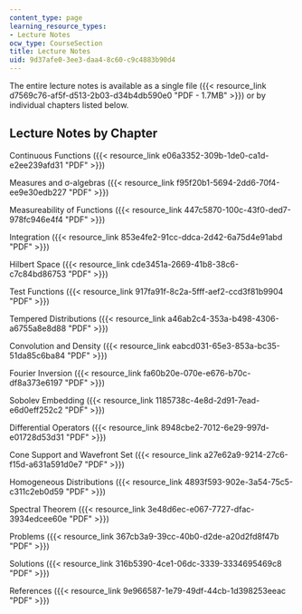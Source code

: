 ```yaml
---
content_type: page
learning_resource_types:
- Lecture Notes
ocw_type: CourseSection
title: Lecture Notes
uid: 9d37afe0-3ee3-daa4-8c60-c9c4883b90d4
---
```


The entire lecture notes is available as a single file ({{< resource_link d7569c76-af5f-d513-2b03-d34b4db590e0 "PDF - 1.7MB" >}}) or by individual chapters listed below.

Lecture Notes by Chapter
------------------------

Continuous Functions ({{< resource_link e06a3352-309b-1de0-ca1d-e2ee239afd31 "PDF" >}})

Measures and σ-algebras ({{< resource_link f95f20b1-5694-2dd6-70f4-ee9e30edb227 "PDF" >}})

Measureability of Functions ({{< resource_link 447c5870-100c-43f0-ded7-978fc946e4f4 "PDF" >}})

Integration ({{< resource_link 853e4fe2-91cc-ddca-2d42-6a75d4e91abd "PDF" >}})

Hilbert Space ({{< resource_link cde3451a-2669-41b8-38c6-c7c84bd86753 "PDF" >}})

Test Functions ({{< resource_link 917fa91f-8c2a-5fff-aef2-ccd3f81b9904 "PDF" >}})

Tempered Distributions ({{< resource_link a46ab2c4-353a-b498-4306-a6755a8e8d88 "PDF" >}})

Convolution and Density ({{< resource_link eabcd031-65e3-853a-bc35-51da85c6ba84 "PDF" >}})

Fourier Inversion ({{< resource_link fa60b20e-070e-e676-b70c-df8a373e6197 "PDF" >}})

Sobolev Embedding ({{< resource_link 1185738c-4e8d-2d91-7ead-e6d0eff252c2 "PDF" >}})

Differential Operators ({{< resource_link 8948cbe2-7012-6e29-997d-e01728d53d31 "PDF" >}})

Cone Support and Wavefront Set ({{< resource_link a27e62a9-9214-27c6-f15d-a631a591d0e7 "PDF" >}})

Homogeneous Distributions ({{< resource_link 4893f593-902e-3a54-75c5-c311c2eb0d59 "PDF" >}})

Spectral Theorem ({{< resource_link 3e48d6ec-e067-7727-dfac-3934edcee60e "PDF" >}})

Problems ({{< resource_link 367cb3a9-39cc-40b0-d2de-a20d2fd8f47b "PDF" >}})

Solutions ({{< resource_link 316b5390-4ce1-06dc-3339-3334695469c8 "PDF" >}})

References ({{< resource_link 9e966587-1e79-49df-44cb-1d398253eeac "PDF" >}})